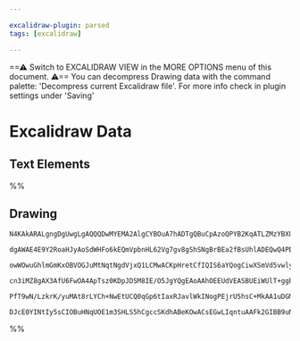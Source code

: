 ```yaml
---

excalidraw-plugin: parsed
tags: [excalidraw]

---
```

==⚠  Switch to EXCALIDRAW VIEW in the MORE OPTIONS menu of this document. ⚠== You can decompress Drawing data with the command palette: 'Decompress current Excalidraw file'. For more info check in plugin settings under 'Saving'


# Excalidraw Data
## Text Elements
%%
## Drawing
```compressed-json
N4KAkARALgngDgUwgLgAQQQDwMYEMA2AlgCYBOuA7hADTgQBuCpAzoQPYB2KqATLZMzYBXUtiRoIACyhQ4zZAHoFAc0JRJQgEYA6bGwC2CgF7N6hbEcK4OCtptbErHALRY8RMpWdx8Q1TdIEfARcZgRmBShcZQUebTiADho6IIR9BA4oZm4AbXAwUDAiiBJuCAoAOQBlACkASTqAYQBVZKLIWEQyqCwoNuLMbgBGOJ4AVn5imG5nIbGh7QAGAGYA

dgAWAE4E9Y2RoaHJyAoSdWHFo6kEQmVpbnHL62Vg7gv8gShSNgBrBEa2fBsUhlADEQwQ4PB/Ugmlw2G+yi+Qg4xH+gOBEk+1mYcFwgUy0IgADNCPh8FVYC8JIIPITmJ8fggAOqnST3S70r6/CkwKnoGmlS5I24ccLZNCHd4QNi47BqaYSxZvdoQRHCOB1Yji1A5AC6lyJ5HSmu4HCEZMuhBRWDKuEWhKRKNFzG1ZotUrCCGI9yGyx4yyGADYdglL

owWOwuGhlmGmKxOBVOGJuMtNqtNgdVjxQ1LCMwACKpHretCfIQIS6aYQogCiwXSmVd5vwlyEcGIuGLwyzizGix4639Q02fClRA431NzcugPhXu4RIIYUuPUwfQkDsoABVemVCUTOFAqoQjOJeMrigfMgAxXD6UkK1CSlWrqAAQSIyij6GCRL6sdIKBzAID8bm/aAZUJPRMlwK0mBNNA3RbKUgRuK0CB3Nc90eIQoDYAAlcITzPMsKzHOCAAlrlud

cn3iMZ8gAX3AfU6FwOA4ApTsz0KDpJDSM8IE/O5JgYQgEAoAAhOEEUdVEASBUEiWUlT+ggbARHxKA6h6fQKS5P4FIxdAwQhMy1I00gtJ0tJpPhNVkXk9FunIDgcTxDJ/3ydTNM8mz9GvUlyUpQSBW9UTLOs3T9MZFliDONBR2KSK/OihluRCsowos3zMn8/DhBFMVhgi3LtN0gB5WV5XOC8fKs1K0mvQ9b3vfBH2fSAUry3TmsyY9T3uOruvKtJM

PfT9wN/LzkrK/yuMAt8rLYCh+NwEtUCQ0qGp6tIaxRJavlWkINogPEjrU5hsC+MkAA1uDGMZNno0Srpu/AAE0U2DbRNkDAdNmWBI/vWHZ1lEow2AMbheMgegCHLYYmO2qK0gKxznW1CA5LUxESAGs8tu8vGnMUtBYYgSSAVOkFGk2Om6eva9CUI5RzTxUEa3zLmuaZiBke8kaYt+KqgM4Jt3WKOBAjMYRmAAcVIfHiKnSXIENO8EEI60lY4ZQYal

DJcE0YINtIy5sCIOBuHNqUOE1m3SHLS5hCgccSKdhABeKOwACsEGwLIqntuAAFk2GIBB9uN02FyXL2wEY/hiVJcIYeYxigA=
```
%%